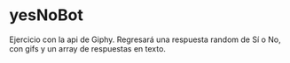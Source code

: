 # yesNoBot
Ejercicio con la api de Giphy. Regresará una respuesta random de Sí o No, con gifs y un array de respuestas en texto.
